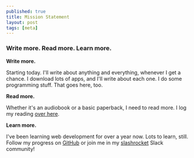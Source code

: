 ```yaml
---
published: true
title: Mission Statement
layout: post
tags: [meta]
---
```

### Write more. Read more. Learn more.

**Write more.**

Starting today. I'll write about anything and everything, whenever I get a chance. I download lots of apps, and I'll write about each one. I do some programming stuff. That goes here, too.

**Read more.**

Whether it's an audiobook or a basic paperback, I need to read more. I log my reading [over here](read.seanosaur.com).

**Learn more.**

I've been learning web development for over a year now. Lots to learn, still. Follow my progress on [GitHub](github.com/seanosaur) or join me in my [slashrocket](slashrocket.io) Slack community!